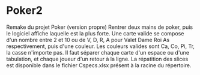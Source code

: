 # Poker2
Remake du projet Poker (version propre)
Rentrer deux mains de poker, puis le logiciel affiche laquelle est la plus forte.
Une carte valide se compose d'un nombre entre 2 et 10 ou de V, D, R, A pour Valet Dame Roi As respectivement,
puis d'une couleur. Les couleurs valides sont Ca, Co, Pi, Tr, la casse n'importe pas.
Il faut séparer chaque carte d'un espace ou d'une tabulation, et chaque joueur d'un retour à la ligne.
La répatition des slices est disponible dans le fichier Cspecs.xlsx présent à la racine du répertoire.
